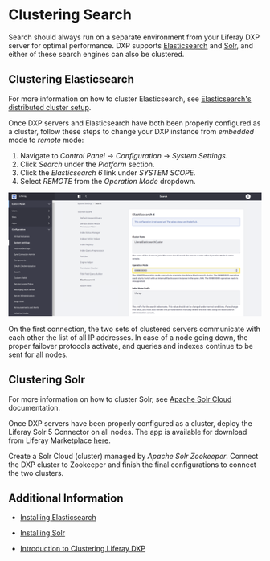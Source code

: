 # Clustering Search

Search should always run on a separate environment from your Liferay DXP server for optimal performance. DXP supports [Elasticsearch](https://help.liferay.com/hc/en-us/articles/360028711132-Installing-Elasticsearch) and [Solr](https://help.liferay.com/hc/en-us/articles/360032264052-Installing-Solr), and either of these search engines can also be clustered.

## Clustering Elasticsearch

For more information on how to cluster Elasticsearch, see [Elasticsearch's distributed cluster setup](https://www.elastic.co/guide/en/elasticsearch/guide/current/distributed-cluster.html).

Once DXP servers and Elasticsearch have both been properly configured as a cluster, follow these steps to change your DXP instance from *embedded* mode to *remote* mode:

1. Navigate to _Control Panel_ → _Configuration_ → _System Settings_.
2. Click _Search_ under the _Platform_ section.
3. Click the _Elasticsearch 6_ link under _SYSTEM SCOPE._
4. Select _REMOTE_ from the _Operation Mode_ dropdown.

![Change your Elasticsearch configuration to Remote mode from the Control Panel.](./clustering-search/images/01.png)

On the first connection, the two sets of clustered servers communicate with each other the list of all IP addresses. In case of a node going down, the proper failover protocols activate, and queries and indexes continue to be sent for all nodes.

## Clustering Solr

For more information on how to cluster Solr, see [Apache Solr Cloud](https://cwiki.apache.org/confluence/display/solr/SolrCloud) documentation.

Once DXP servers have been properly configured as a cluster, deploy the Liferay Solr 5 Connector on all nodes. The app is available for download from Liferay Marketplace [here](https://web.liferay.com/marketplace/-/mp/application/117931595).

Create a Solr Cloud (cluster) managed by _Apache Solr Zookeeper_. Connect the DXP cluster to Zookeeper and finish the final configurations to connect the two clusters.

## Additional Information

* [Installing Elasticsearch](https://help.liferay.com/hc/en-us/articles/360028711132-Installing-Elasticsearch)

* [Installing Solr](https://help.liferay.com/hc/en-us/articles/360032264052-Installing-Solr)

* [Introduction to Clustering Liferay DXP](./01-introduction-to-clustering-liferay-dxp.md)
